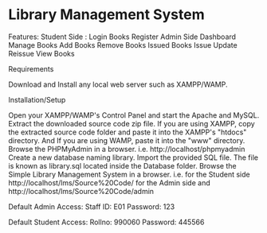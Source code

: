# Library Management System
Features:
Student Side :
Login
Books
Register
Admin Side
Dashboard
Manage Books
Add Books
Remove Books
Issued Books
Issue
Update
Reissue
View Books

Requirements

Download and Install any local web server such as XAMPP/WAMP.

Installation/Setup

Open your XAMPP/WAMP's Control Panel and start the Apache and MySQL.
Extract the downloaded source code zip file.
If you are using XAMPP, copy the extracted source code folder and paste it into the XAMPP's "htdocs" directory. And If you are using WAMP, paste it into the "www" directory.
Browse the PHPMyAdmin in a browser. i.e. http://localhost/phpmyadmin
Create a new database naming library.
Import the provided SQL file. The file is known as library.sql located inside the Database folder.
Browse the Simple Library Management System in a browser. i.e. 
for the Student side http://localhost/lms/Source%20Code/
for the Admin side and http://localhost/lms/Source%20Code/admin 

Default Admin Access:
Staff ID: E01
Password: 123

Default Student Access:
Rollno: 990060
Password: 445566
